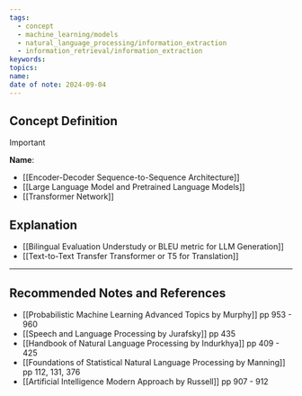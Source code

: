 ```yaml
---
tags:
  - concept
  - machine_learning/models
  - natural_language_processing/information_extraction
  - information_retrieval/information_extraction
keywords: 
topics: 
name: 
date of note: 2024-09-04
---
```


## Concept Definition

>[!important]
>**Name**: 


- [[Encoder-Decoder Sequence-to-Sequence Architecture]]
- [[Large Language Model and Pretrained Language Models]]
- [[Transformer Network]]



## Explanation


- [[Bilingual Evaluation Understudy or BLEU metric for LLM Generation]]
- [[Text-to-Text Transfer Transformer or T5 for Translation]]



-----------
##  Recommended Notes and References





- [[Probabilistic Machine Learning Advanced Topics by Murphy]] pp 953 - 960
- [[Speech and Language Processing by Jurafsky]] pp 435
- [[Handbook of Natural Language Processing by Indurkhya]] pp 409 - 425
- [[Foundations of Statistical Natural Language Processing by Manning]] pp 112, 131, 376
- [[Artificial Intelligence Modern Approach by Russell]] pp 907 - 912